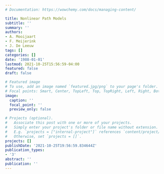 ```yaml
---
# Documentation: https://wowchemy.com/docs/managing-content/

title: Nonlinear Path Models
subtitle: ''
summary: ''
authors:
- A. Mooijaart
- F. Meijerink
- J. De Leeuw
tags: []
categories: []
date: '1988-01-01'
lastmod: 2021-10-25T15:56:59-04:00
featured: false
draft: false

# Featured image
# To use, add an image named `featured.jpg/png` to your page's folder.
# Focal points: Smart, Center, TopLeft, Top, TopRight, Left, Right, BottomLeft, Bottom, BottomRight.
image:
  caption: ''
  focal_point: ''
  preview_only: false

# Projects (optional).
#   Associate this post with one or more of your projects.
#   Simply enter your project's folder or file name without extension.
#   E.g. `projects = ["internal-project"]` references `content/project/deep-learning/index.md`.
#   Otherwise, set `projects = []`.
projects: []
publishDate: '2021-10-25T19:56:59.834644Z'
publication_types:
- '3'
abstract: ''
publication: ''
---
```

